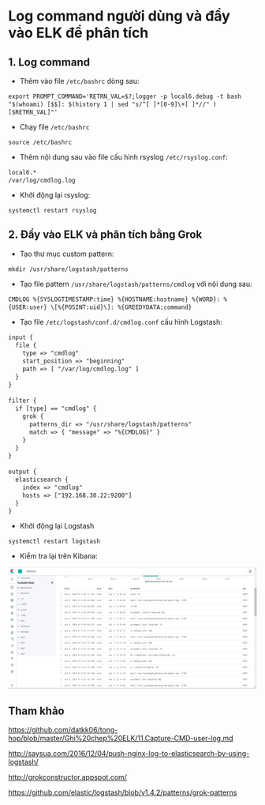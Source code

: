 # Log command người dùng và đẩy vào ELK để phân tích

## 1. Log command

- Thêm vào file `/etc/bashrc` dòng sau:

```
export PROMPT_COMMAND='RETRN_VAL=$?;logger -p local6.debug -t bash "$(whoami) [$$]: $(history 1 | sed "s/^[ ]*[0-9]\+[ ]*//" ) [$RETRN_VAL]"'
```

- Chạy file `/etc/bashrc`

```
source /etc/bashrc
```

- Thêm nội dung sau vào file cấu hình rsyslog `/etc/rsyslog.conf`:

```
local6.*                                                /var/log/cmdlog.log
```

- Khởi động lại rsyslog:

```
systemctl restart rsyslog
```

## 2. Đẩy vào ELK và phân tích bằng Grok

- Tạo thư mục custom pattern:

```
mkdir /usr/share/logstash/patterns
```

- Tạo file pattern `/usr/share/logstash/patterns/cmdlog` với nội dung sau:

```
CMDLOG %{SYSLOGTIMESTAMP:time} %{HOSTNAME:hostname} %{WORD}: %{USER:user} \[%{POSINT:uid}\]: %{GREEDYDATA:command}
```

- Tạo file `/etc/logstash/conf.d/cmdlog.conf` cấu hình Logstash:

```
input {
  file {
    type => "cmdlog"
    start_position => "beginning"
    path => [ "/var/log/cmdlog.log" ]
  }
}

filter {
  if [type] == "cmdlog" {
    grok {
      patterns_dir => "/usr/share/logstash/patterns"
      match => { "message" => "%{CMDLOG}" }
    }
  }
}

output {
  elasticsearch {
    index => "cmdlog"
    hosts => ["192.168.30.22:9200"]
  }
}
```

- Khởi động lại Logstash

```
systemctl restart logstash 
```

- Kiểm tra lại trên Kibana:

<img src="img/17.jpg">

## Tham khảo

https://github.com/datkk06/tong-hop/blob/master/Ghi%20chep%20ELK/11.Capture-CMD-user-log.md

http://saysua.com/2016/12/04/push-nginx-log-to-elasticsearch-by-using-logstash/

http://grokconstructor.appspot.com/

https://github.com/elastic/logstash/blob/v1.4.2/patterns/grok-patterns